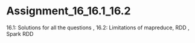 # Assignment_16_16.1_16.2
16.1:  Solutions for all the questions , 16.2: Limitations of mapreduce, RDD , Spark RDD
